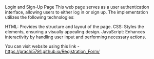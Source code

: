 Login and Sign-Up Page
This web page serves as a user authentication interface, allowing users to either log in or sign up. The implementation utilizes the following technologies:

HTML: Provides the structure and layout of the page.
CSS: Styles the elements, ensuring a visually appealing design.
JavaScript: Enhances interactivity by handling user input and performing necessary actions.

You can visit website using this link - https://prachi5791.github.io/Registration_Form/
